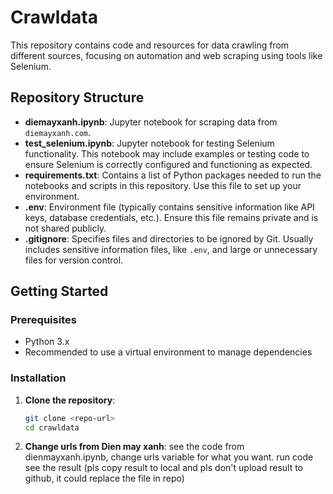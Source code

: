 # Crawldata

This repository contains code and resources for data crawling from different sources, focusing on automation and web scraping using tools like Selenium.

## Repository Structure

- **diemayxanh.ipynb**: Jupyter notebook for scraping data from `diemayxanh.com`.
- **test_selenium.ipynb**: Jupyter notebook for testing Selenium functionality. This notebook may include examples or testing code to ensure Selenium is correctly configured and functioning as expected.
- **requirements.txt**: Contains a list of Python packages needed to run the notebooks and scripts in this repository. Use this file to set up your environment.
- **.env**: Environment file (typically contains sensitive information like API keys, database credentials, etc.). Ensure this file remains private and is not shared publicly.
- **.gitignore**: Specifies files and directories to be ignored by Git. Usually includes sensitive information files, like `.env`, and large or unnecessary files for version control.

## Getting Started

### Prerequisites

- Python 3.x
- Recommended to use a virtual environment to manage dependencies

### Installation

1. **Clone the repository**:
   ```bash
   git clone <repo-url>
   cd crawldata
   ```
2. **Change urls from Dien may xanh**:
    see the code from dienmayxanh.ipynb, change urls variable for what you want.
    run code
    see the result (pls copy result to local and pls don't upload result to github, it could replace the file in repo)

